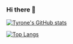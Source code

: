 ### Hi there 👋

[![Tyrone's GitHub stats](https://github-readme-stats.vercel.app/api?username=totzk9&count_private=true&show_icons=true&theme=dracula)](https://github.com/anuraghazra/github-readme-stats)


[![Top Langs](https://github-readme-stats.vercel.app/api/top-langs/?username=totzk9)](https://github.com/anuraghazra/github-readme-stats)
